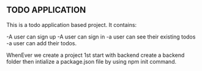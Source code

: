 ## TODO APPLICATION

This is a todo application based project.
It contains:

-A user can sign up
-A user can sign in
-a user can see their existing todos
-a user can add their todos.


WhenEver we create a project 
1st start with backend 
create a backend folder
then intialize a package.json file by using npm init command.


